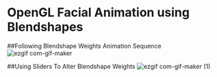 # OpenGL Facial Animation using Blendshapes

##Following Blendshape Weights Animation Sequence
![ezgif com-gif-maker](https://user-images.githubusercontent.com/57908067/156567146-3375a29a-1733-47a6-806e-837278afe58f.gif)

##Using Sliders To Alter Blendshape Weights 
![ezgif com-gif-maker (1)](https://user-images.githubusercontent.com/57908067/156467780-a5907685-79b3-4a86-809b-007db5521dff.gif)

